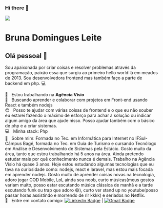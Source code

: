 ### Hi there 👋

<!--
**BrunaDomingues/BrunaDomingues** is a ✨ _special_ ✨ repository because its `README.md` (this file) appears on your GitHub profile.

Here are some ideas to get you started:

- 🔭 I’m currently working on ...
- 🌱 I’m currently learning ...
- 👯 I’m looking to collaborate on ...
- 🤔 I’m looking for help with ...
- 💬 Ask me about ...
- 📫 How to reach me: ...
- 😄 Pronouns: ...
- ⚡ Fun fact: ...
-->
<img width="auto" src="https://github.com/BrunaDomingues/BrunaDomingues/images/banner.png">


# Bruna Domingues Leite

## Olá pessoal 👋
Sou apaixonada por criar coisas e resolver problemas através da programação, paixão essa que surgiu ao primeiro hello world lá em meados de 2013.
Sou desenvolvedora frontend mas também faço a parte de backend em php. :computer:

 :rocket:  &nbsp; Estou trabalhando na **Agência Visio**
 <br/> :purple_heart: &nbsp; Buscando aprender e colaborar com projetos em Front-end usando React e também nodejs
 <br/> :blush: &nbsp; Posso te ajudar com várias coisas de frontend e o que eu não souber eu estarei fazendo o máximo de esforço para achar a solução ou indicar algum amigo da área que ajude nisso. Posso ajudar também com o básico de php e a criar sistemas.
 <br/> :computer: &nbsp; Minha stack: Php
 <br/> 💬  &nbsp; Sobre mim: Formada no Tec. em Informática para Internet no IFSul-Câmpus Bagé, formada no Tec. em Guia de Turismo e cursando Tecnólogo em Análise e Desenvolvimento de Sistemas pela Estácio. Gosto muito da área, tanto que estou trabalhando há 5 anos na área. Ainda pretendo estudar mais por quê conhecimento nunca é demais. Trabalho na Agência Visio há quase 3 anos. Hoje estou estudando algumas tecnologias que eu tava na curiosidade como: nodejs, react e laravel, mas estou mais focada em aprender nodejs. Gosto muito de aprender coisas novas na tecnologia, adoro jogar COD Mobile, LoL ainda sou noob, curto músicas(meus gostos variam muito, posso estar escutando música clássica de manhã e a tarde escutando funk ou trap que adoro 😄), curto ver stand up no youtube(posso passar horas assistindo e morrendo de rir kkkk) e seriados no Netflix. 
 <br/> :email: &nbsp; Entre em contato comigo: [![Linkedin Badge](https://img.shields.io/badge/-BrunaDomingues-blue?style=flat-square&logo=Linkedin&logoColor=white&link=www.linkedin.com/in/bruna-domingues-leite-b0aaa4161/)](www.linkedin.com/in/bruna-domingues-leite/) 
| 
[![Gmail Badge](https://img.shields.io/badge/-brunadomingues.dev@gmail.com-c14438?style=flat-square&logo=Gmail&logoColor=white&link=mailto:brunadomingues.dev@gmail.com)](mailto:brunadomingues@gmail.com)
